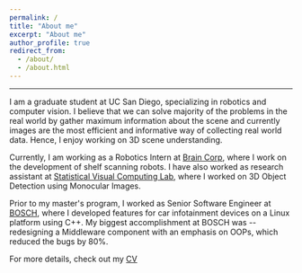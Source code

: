 ```yaml
---
permalink: /
title: "About me"
excerpt: "About me"
author_profile: true
redirect_from: 
  - /about/
  - /about.html
---
```


----------

I am a graduate student at UC San Diego, specializing in robotics and computer vision. I believe that we can solve majority of the problems in the real world by gather maximum information about the scene and currently images are the most efficient and informative way of collecting real world data. Hence, I enjoy working on 3D scene understanding.

Currently, I am working as a Robotics Intern at [Brain Corp](https://braincorp.com/), where I work on the development of shelf scanning robots. I have also worked as research assistant at [Statistical Visual Computing Lab](http://www.svcl.ucsd.edu/), where I worked on 3D Object Detection using Monocular Images.

Prior to my master's program, I worked as Senior Software Engineer at [BOSCH](https://www.bosch-softwaretechnologies.com/en/), where I developed features for car infotainment devices on a Linux platform using C++. My biggest accomplishment at BOSCH was -- redesigning a Middleware component with an emphasis on OOPs, which reduced the bugs by 80%.

For more details,  check out my [CV](/files/Resume.pdf)
